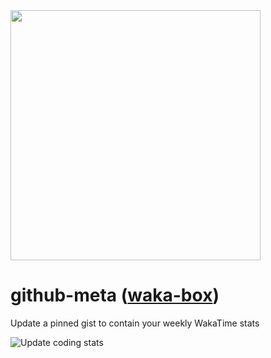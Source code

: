 <img width="400" src="https://user-images.githubusercontent.com/4658208/60469862-2e40bf00-9c2c-11e9-87f7-afe164648de4.png">

# github-meta ([waka-box](https://github.com/matchai/waka-box))

Update a pinned gist to contain your weekly WakaTime stats

![Update coding stats](https://github.com/shiftgeist/github-meta/workflows/Update%20coding%20stats/badge.svg)
